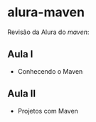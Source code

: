 # alura-maven

Revisão da Alura do *maven*:

## Aula I
* Conhecendo o Maven

## Aula II
* Projetos com Maven

